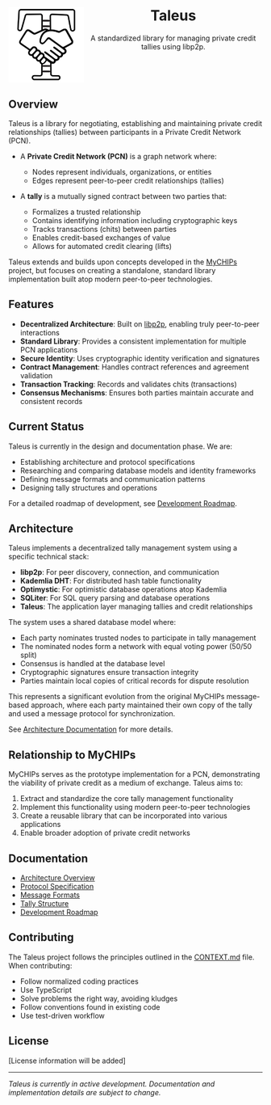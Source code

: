 <div align="center">
  <img src="doc/images/logo.svg" alt="Taleus Logo" width="150" align="left">
  <h1>Taleus</h1>
  <p>A standardized library for managing private credit tallies using libp2p.</p>
  <br clear="all">
</div>

## Overview

Taleus is a library for negotiating, establishing and maintaining private credit relationships (tallies) between participants in a Private Credit Network (PCN).

- A **Private Credit Network (PCN)** is a graph network where:
  - Nodes represent individuals, organizations, or entities
  - Edges represent peer-to-peer credit relationships (tallies)
  
- A **tally** is a mutually signed contract between two parties that:
  - Formalizes a trusted relationship
  - Contains identifying information including cryptographic keys
  - Tracks transactions (chits) between parties
  - Enables credit-based exchanges of value
  - Allows for automated credit clearing (lifts)

Taleus extends and builds upon concepts developed in the [MyCHIPs](https://github.com/gotchoices/MyCHIPs) project, but focuses on creating a standalone, standard library implementation built atop modern peer-to-peer technologies.

## Features

- **Decentralized Architecture**: Built on [libp2p](https://libp2p.io/), enabling truly peer-to-peer interactions
- **Standard Library**: Provides a consistent implementation for multiple PCN applications
- **Secure Identity**: Uses cryptographic identity verification and signatures
- **Contract Management**: Handles contract references and agreement validation
- **Transaction Tracking**: Records and validates chits (transactions)
- **Consensus Mechanisms**: Ensures both parties maintain accurate and consistent records

## Current Status

Taleus is currently in the design and documentation phase. We are:

- Establishing architecture and protocol specifications
- Researching and comparing database models and identity frameworks
- Defining message formats and communication patterns
- Designing tally structures and operations

For a detailed roadmap of development, see [Development Roadmap](doc/issues/README.md).

## Architecture

Taleus implements a decentralized tally management system using a specific technical stack:

- **libp2p**: For peer discovery, connection, and communication
- **Kademlia DHT**: For distributed hash table functionality
- **Optimystic**: For optimistic database operations atop Kademlia
- **SQLiter**: For SQL query parsing and database operations
- **Taleus**: The application layer managing tallies and credit relationships

The system uses a shared database model where:
- Each party nominates trusted nodes to participate in tally management
- The nominated nodes form a network with equal voting power (50/50 split)
- Consensus is handled at the database level
- Cryptographic signatures ensure transaction integrity
- Parties maintain local copies of critical records for dispute resolution

This represents a significant evolution from the original MyCHIPs message-based approach, where each party maintained their own copy of the tally and used a message protocol for synchronization.

See [Architecture Documentation](doc/architecture.md) for more details.

## Relationship to MyCHIPs

MyCHIPs serves as the prototype implementation for a PCN, demonstrating the viability of private credit as a medium of exchange. Taleus aims to:

1. Extract and standardize the core tally management functionality
2. Implement this functionality using modern peer-to-peer technologies
3. Create a reusable library that can be incorporated into various applications
4. Enable broader adoption of private credit networks

## Documentation

- [Architecture Overview](doc/architecture.md)
- [Protocol Specification](doc/protocol.md)
- [Message Formats](doc/messages.md)
- [Tally Structure](doc/tally.md)
- [Development Roadmap](doc/issues/README.md)

## Contributing

The Taleus project follows the principles outlined in the [CONTEXT.md](CONTEXT.md) file. When contributing:

- Follow normalized coding practices
- Use TypeScript
- Solve problems the right way, avoiding kludges
- Follow conventions found in existing code
- Use test-driven workflow

## License

[License information will be added]

---

*Taleus is currently in active development. Documentation and implementation details are subject to change.*
